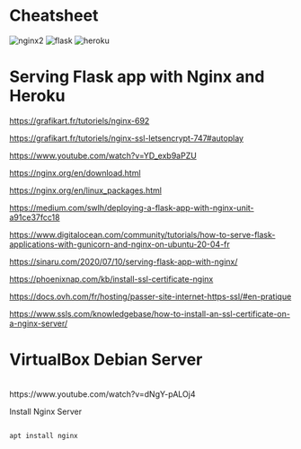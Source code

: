 # Cheatsheet

![nginx2](https://user-images.githubusercontent.com/58745332/113601935-47b53d00-9642-11eb-91cb-0e8c8095e73d.png)  ![flask](https://user-images.githubusercontent.com/58745332/113602730-446e8100-9643-11eb-8655-29dbadd23786.jpg) ![heroku](https://user-images.githubusercontent.com/58745332/113604041-04a89900-9645-11eb-912d-6bec775da06e.png)
# Serving Flask app with Nginx and Heroku


https://grafikart.fr/tutoriels/nginx-692

https://grafikart.fr/tutoriels/nginx-ssl-letsencrypt-747#autoplay

https://www.youtube.com/watch?v=YD_exb9aPZU

https://nginx.org/en/download.html

https://nginx.org/en/linux_packages.html

https://medium.com/swlh/deploying-a-flask-app-with-nginx-unit-a91ce37fcc18

https://www.digitalocean.com/community/tutorials/how-to-serve-flask-applications-with-gunicorn-and-nginx-on-ubuntu-20-04-fr

https://sinaru.com/2020/07/10/serving-flask-app-with-nginx/

https://phoenixnap.com/kb/install-ssl-certificate-nginx

https://docs.ovh.com/fr/hosting/passer-site-internet-https-ssl/#en-pratique

https://www.ssls.com/knowledgebase/how-to-install-an-ssl-certificate-on-a-nginx-server/


# VirtualBox Debian Server
<br>
https://www.youtube.com/watch?v=dNgY-pALOj4
<br>

<p>Install Nginx Server</p>
<code>
apt install nginx
</code>
<br>


